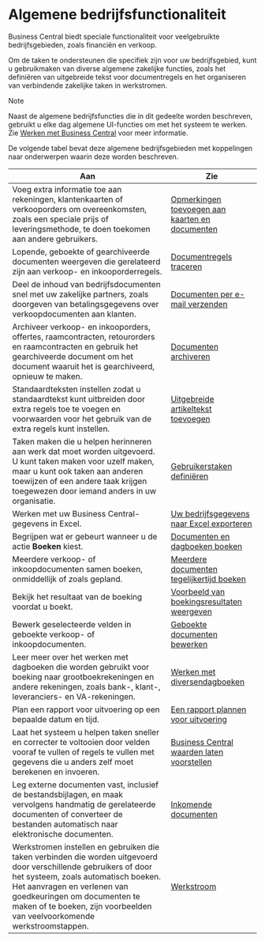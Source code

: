 # Algemene bedrijfsfunctionaliteit

Business Central biedt speciale functionaliteit voor veelgebruikte bedrijfsgebieden, zoals financiën en verkoop.

Om de taken te ondersteunen die specifiek zijn voor uw bedrijfsgebied, kunt u gebruikmaken van diverse algemene zakelijke functies, zoals het definiëren van uitgebreide tekst voor documentregels en het organiseren van verbindende zakelijke taken in werkstromen.

> [!NOTE]
> Naast de algemene bedrijfsfuncties die in dit gedeelte worden beschreven, gebruikt u elke dag algemene UI-functies om met het systeem te werken. Zie [Werken met Business Central](../Werken-met-Business-Central/) voor meer informatie.

De volgende tabel bevat deze algemene bedrijfsgebieden met koppelingen naar onderwerpen waarin deze worden beschreven.

| Aan | Zie |
| --- | --- |
|Voeg extra informatie toe aan rekeningen, klantenkaarten of verkooporders om overeenkomsten, zoals een speciale prijs of leveringsmethode, te doen toekomen aan andere gebruikers.|[Opmerkingen toevoegen aan kaarten en documenten](opmerkingen-toevoegen-aan-kaarten-en-documenten/)|
|Lopende, geboekte of gearchiveerde documenten weergeven die gerelateerd zijn aan verkoop- en inkooporderregels.|[Documentregels traceren](documentregels-traceren/)|
| Deel de inhoud van bedrijfsdocumenten snel met uw zakelijke partners, zoals doorgeven van betalingsgegevens over verkoopdocumenten aan klanten. |[Documenten per e-mail verzenden](documenten-per-e-mail-verzenden/) |
|Archiveer verkoop- en inkooporders, offertes, raamcontracten, retourorders en raamcontracten en gebruik het gearchiveerde document om het document waaruit het is gearchiveerd, opnieuw te maken.|[Documenten archiveren](documenten-archiveren/)|
| Standaardteksten instellen zodat u standaardtekst kunt uitbreiden door extra regels toe te voegen en voorwaarden voor het gebruik van de extra regels kunt instellen. |[Uitgebreide artikeltekst toevoegen](uitgebreide-artikeltekst-toevoegen/) |
|Taken maken die u helpen herinneren aan werk dat moet worden uitgevoerd. U kunt taken maken voor uzelf maken, maar u kunt ook taken aan anderen toewijzen of een andere taak krijgen toegewezen door iemand anders in uw organisatie.|[Gebruikerstaken definiëren](gebruikerstaken-definiëren/)|
|Werken met uw Business Central-gegevens in Excel.|[Uw bedrijfsgegevens naar Excel exporteren](uw-bedrijfsgegevens-naar-excel-exporteren/)|
|Begrijpen wat er gebeurt wanneer u de actie **Boeken** kiest.|[Documenten en dagboeken boeken](documenten-en-dagboeken-boeken/)|
|Meerdere verkoop- of inkoopdocumenten samen boeken, onmiddellijk of zoals gepland.|[Meerdere documenten tegelijkertijd boeken](meerdere-documenten-tegelijkertijd-boeken/)|  
|Bekijk het resultaat van de boeking voordat u boekt.|[Voorbeeld van boekingsresultaten weergeven](voorbeeld-van-boekingsresultaten-weergeven/)|
|Bewerk geselecteerde velden in geboekte verkoop- of inkoopdocumenten.|[Geboekte documenten bewerken](geboekte-documenten-bewerken/)|
|Leer meer over het werken met dagboeken die worden gebruikt voor boeking naar grootboekrekeningen en andere rekeningen, zoals bank-, klant-, leveranciers- en VA-rekeningen. |[Werken met diversendagboeken](werken-met-diversendagboeken/) |
| Plan een rapport voor uitvoering op een bepaalde datum en tijd. |[Een rapport plannen voor uitvoering](../werken-met-rapporten-batchverwerkingen-en-XMLports/#Een-rapport-plannen-voor-uitvoering) |
|Laat het systeem u helpen taken sneller en correcter te voltooien door velden vooraf te vullen of regels te vullen met gegevens die u anders zelf moet berekenen en invoeren.|[Business Central waarden laten voorstellen](business-cntral-waarden-laten-voorstellen/)|
|Leg externe documenten vast, inclusief de bestandsbijlagen, en maak vervolgens handmatig de gerelateerde documenten of converteer de bestanden automatisch naar elektronische documenten.|[Inkomende documenten](inkomende-documenten/)|
|Werkstromen instellen en gebruiken die taken verbinden die worden uitgevoerd door verschillende gebruikers of door het systeem, zoals automatisch boeken. Het aanvragen en verlenen van goedkeuringen om documenten te maken of te boeken, zijn voorbeelden van veelvoorkomende werkstroomstappen.|[Werkstroom](werkstroom/)|
